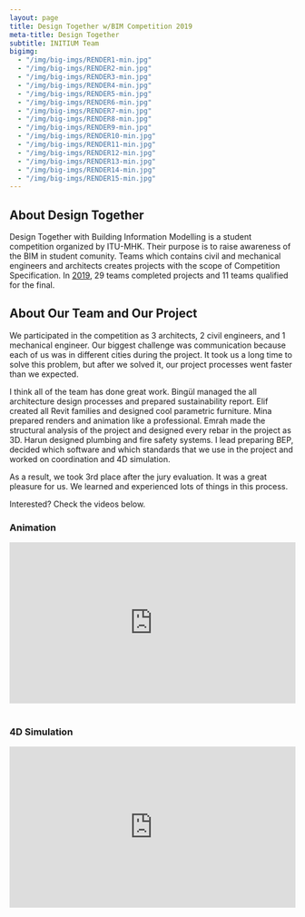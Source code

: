 ```yaml
---
layout: page
title: Design Together w/BIM Competition 2019
meta-title: Design Together
subtitle: INITIUM Team
bigimg:
  - "/img/big-imgs/RENDER1-min.jpg"
  - "/img/big-imgs/RENDER2-min.jpg"
  - "/img/big-imgs/RENDER3-min.jpg"
  - "/img/big-imgs/RENDER4-min.jpg"
  - "/img/big-imgs/RENDER5-min.jpg"
  - "/img/big-imgs/RENDER6-min.jpg"
  - "/img/big-imgs/RENDER7-min.jpg"
  - "/img/big-imgs/RENDER8-min.jpg"
  - "/img/big-imgs/RENDER9-min.jpg"
  - "/img/big-imgs/RENDER10-min.jpg"
  - "/img/big-imgs/RENDER11-min.jpg"
  - "/img/big-imgs/RENDER12-min.jpg"
  - "/img/big-imgs/RENDER13-min.jpg"
  - "/img/big-imgs/RENDER14-min.jpg"
  - "/img/big-imgs/RENDER15-min.jpg"
---
```


## About Design Together

Design Together with Building Information Modelling is a student competition organized by ITU-MHK. Their purpose is to raise awareness of the BIM in student comunity. Teams which contains civil and mechanical engineers and architects creates projects with the scope of Competition Specification. In <a target="_blank" href="http://en.designtogether.itumhk.com/2019-design-together-projects/">2019</a>, 29 teams completed projects and 11 teams qualified for the final.

## About Our Team and Our Project

We participated in the competition as 3 architects, 2 civil engineers, and 1 mechanical engineer. Our biggest challenge was communication because each of us was in different cities during the project. It took us a long time to solve this problem, but after we solved it, our project processes went faster than we expected. 


I think all of the team has done great work. Bingül managed the all architecture design processes and prepared sustainability report. Elif created all Revit families and designed cool parametric furniture. Mina prepared renders and animation like a professional. Emrah made the structural analysis of the project and designed every rebar in the project as 3D. Harun designed plumbing and fire safety systems. I lead preparing BEP, decided which software and which standards that we use in the project and worked on coordination and 4D simulation.


As a result, we took 3rd place after the jury evaluation. It was a great pleasure for us. We learned and experienced lots of things in this process.

Interested? Check the videos below. 

### Animation

<div class='modelo-wrapper'> 
  <div style="width: 100%; padding-bottom: 56.25%; position: relative"> <div style="position: absolute; top: 0; bottom: 0; left: 0; right: 0;"> 
    <iframe src="https://www.youtube.com/embed/GdxyjbsCKyU" style="width:100%;height:100%;" frameborder="0" allow="accelerometer; autoplay; encrypted-media; gyroscope; picture-in-picture" allowfullscreen ></iframe> 
    </div> 
  </div> 
</div>

<br>

### 4D Simulation 

<div class='modelo-wrapper'> 
  <div style="width: 100%; padding-bottom: 56.25%; position: relative"> <div style="position: absolute; top: 0; bottom: 0; left: 0; right: 0;"> 
    <iframe src="https://www.youtube.com/embed/NoMDwBsC7xY" style="width:100%;height:100%;" frameborder="0" allow="accelerometer; autoplay; encrypted-media; gyroscope; picture-in-picture" allowfullscreen ></iframe> 
    </div> 
  </div> 
</div>
